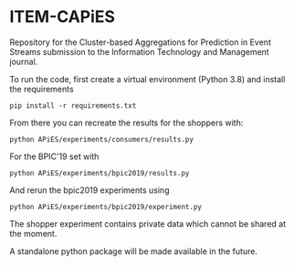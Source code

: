 # ITEM-CAPiES
Repository for the Cluster-based Aggregations for Prediction in Event Streams submission to the Information Technology and Management journal.

To run the code, first create a virtual environment (Python 3.8) and install the requirements

```pip install -r requirements.txt```

From there you can recreate the results for the shoppers with:

```python APiES/experiments/consumers/results.py``` 

For the BPIC'19 set with

```python APiES/experiments/bpic2019/results.py```

And rerun the bpic2019 experiments using

```python APiES/experiments/bpic2019/experiment.py```

The shopper experiment contains private data which cannot be shared at the moment.

A standalone python package will be made available in the future.